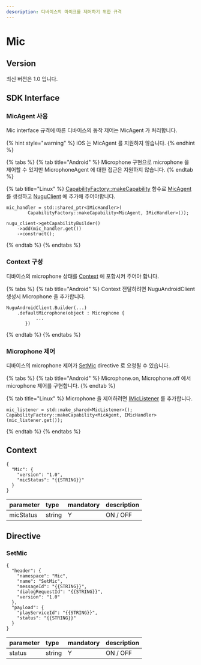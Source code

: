 ```yaml
---
description: 디바이스의 마이크를 제어하기 위한 규격
---
```


# Mic

## Version

최신 버전은 1.0 입니다.

## SDK Interface

### MicAgent 사용

Mic interface 규격에 따른 디바이스의 동작 제어는 MicAgent 가 처리합니다.

{% hint style="warning" %}
iOS 는 MicAgent 를 지원하지 않습니다.
{% endhint %}

{% tabs %}
{% tab title="Android" %}
Microphone 구현으로 microphone 을 제어할 수 있지만 MicrophoneAgent 에 대한 접근은 지원하지 않습니다.
{% endtab %}

{% tab title="Linux" %}
[CapabilityFactory::makeCapability](https://nugu-developers.github.io/nugu-linux/classNuguCapability_1_1CapabilityFactory.html#a46d96b1bc96903f02905c92ba8794bf6) 함수로 [MicAgent](https://nugu-developers.github.io/nugu-linux/classNuguCapability_1_1IMicHandler.html) 를 생성하고 [NuguClient](https://nugu-developers.github.io/nugu-linux/classNuguClientKit_1_1NuguClient.html) 에 추가해 주어야합니다.

```text
mic_handler = std::shared_ptr<IMicHandler>(
        CapabilityFactory::makeCapability<MicAgent, IMicHandler>());

nugu_client->getCapabilityBuilder()
    ->add(mic_handler.get())
    ->construct();
```
{% endtab %}
{% endtabs %}

### Context 구성

디바이스의 microphone 상태를 [Context](mic.md#context) 에 포함시켜 주어야 합니다.

{% tabs %}
{% tab title="Android" %}
Context 전달하려면 NuguAndroidClient 생성시 Microphone 을 추가합니다.

```text
NuguAndroidClient.Builder(...)
    .defaultMicrophone(object : Microphone {
           ...
       })
```
{% endtab %}
{% endtabs %}

### Microphone 제어

디바이스의 microphone 제어가 [SetMic](mic.md#setmic) directive 로 요청될 수 있습니다.

{% tabs %}
{% tab title="Android" %}
Microphone.on, Microphone.off 에서 microphone 제어를 구현합니다.
{% endtab %}

{% tab title="Linux" %}
Microphone 을 제어하려면 [IMicListener](https://nugu-developers.github.io/nugu-linux/classNuguCapability_1_1IMicListener.html) 를 추가합니다.

```text
mic_listener = std::make_shared<MicListener>();
CapabilityFactory::makeCapability<MicAgent, IMicHandler>(mic_listener.get());
```
{% endtab %}
{% endtabs %}

## Context

```text
{
  "Mic": {
    "version": "1.0",
    "micStatus": "{{STRING}}"
  }
}
```

| parameter | type | mandatory | description |
| :--- | :--- | :--- | :--- |
| micStatus | string | Y | ON / OFF |

## Directive

### SetMic

```text
{
  "header": {
    "namespace": "Mic",
    "name": "SetMic",
    "messageId": "{{STRING}}",
    "dialogRequestId": "{{STRING}}",
    "version": "1.0"
  },
  "payload": {
    "playServiceId": "{{STRING}}",
    "status": "{{STRING}}"
  }
}
```

| parameter | type | mandatory | description |
| :--- | :--- | :--- | :--- |
| status | string | Y | ON / OFF |

